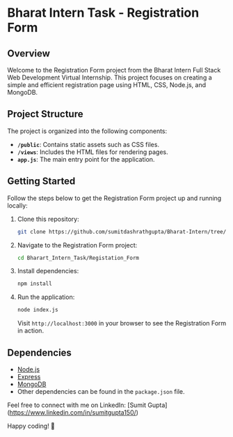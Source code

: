 # Bharat Intern Task - Registration Form

## Overview

Welcome to the Registration Form project from the Bharat Intern Full Stack Web Development Virtual Internship. This project focuses on creating a simple and efficient registration page using HTML, CSS, Node.js, and MongoDB.

## Project Structure

The project is organized into the following components:

- **`/public`**: Contains static assets such as CSS files.
- **`/views`**: Includes the HTML files for rendering pages.
- **`app.js`**: The main entry point for the application.

## Getting Started

Follow the steps below to get the Registration Form project up and running locally:

1. Clone this repository:

    ```bash
    git clone https://github.com/sumitdashrathgupta/Bharat-Intern/tree/main/Registation_Form
    ```

2. Navigate to the Registration Form project:

    ```bash
    cd Bharart_Intern_Task/Registation_Form
    ```

3. Install dependencies:

    ```bash
    npm install
    ```

4. Run the application:

    ```bash
    node index.js
    ```

    Visit `http://localhost:3000` in your browser to see the Registration Form in action.

## Dependencies

- [Node.js](https://nodejs.org/)
- [Express](https://expressjs.com/)
- [MongoDB](https://www.mongodb.com/)
- Other dependencies can be found in the `package.json` file.


Feel free to connect with me on LinkedIn: [Sumit Gupta] (https://www.linkedin.com/in/sumitgupta150/)

Happy coding! 🚀
